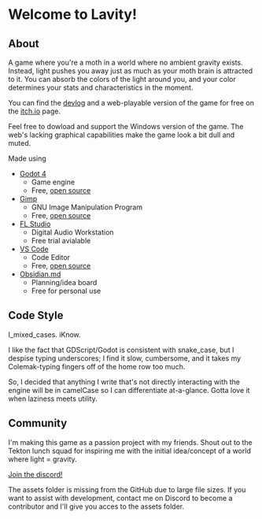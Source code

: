 # Welcome to Lavity!

## About

A game where you're a moth in a world where no ambient gravity exists. Instead, light pushes you away just as much as your moth brain is attracted to it. You can absorb the colors of the light around you, and your color determines your stats and characteristics in the moment.

You can find the [devlog](https://thedunco.itch.io/lavity/devlog) and a web-playable version of the game for free on the [itch.io](https://thedunco.itch.io/lavity) page. 

Feel free to dowload and support the Windows version of the game. The web's lacking graphical capabilities make the game look a bit dull and muted.

Made using
- [Godot 4](https://godotengine.org/)
  - Game engine 
  - Free, [open source](https://github.com/godotengine/godot)
- [Gimp](https://www.gimp.org/)
  - GNU Image Manipulation Program
  - Free, [open source](https://github.com/GNOME/gimp)
- [FL Studio](https://www.image-line.com/) 
  - Digital Audio Workstation 
  - Free trial avialable
- [VS Code](https://code.visualstudio.com/)
  - Code Editor
  - Free, [open source](https://github.com/microsoft/vscode)
- [Obsidian.md](https://obsidian.md/)
  - Planning/idea board
  - Free for personal use

## Code Style

I_mixed_cases. iKnow.

I like the fact that GDScript/Godot is consistent with snake_case, but I despise typing underscores; I find it slow, cumbersome, and it takes my Colemak-typing fingers off of the home row too much.

So, I decided that anything I write that's not directly interacting with the engine will be in camelCase so I can differentiate at-a-glance.
Gotta love it when laziness meets utility.

## Community

I'm making this game as a passion project with my friends. Shout out to the Tekton lunch squad for inspiring me with the initial idea/concept of a world where light = gravity.

[Join the discord!](https://discord.gg/6Z2DKJAw)

The assets folder is missing from the GitHub due to large file sizes. If you want to assist with development, contact me on Discord to become a contributor and I'll give you acces to the assets folder.
